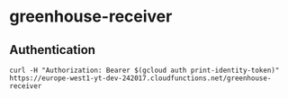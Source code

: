 # greenhouse-receiver

## Authentication

`curl -H "Authorization: Bearer $(gcloud auth print-identity-token)" https://europe-west1-yt-dev-242017.cloudfunctions.net/greenhouse-receiver`